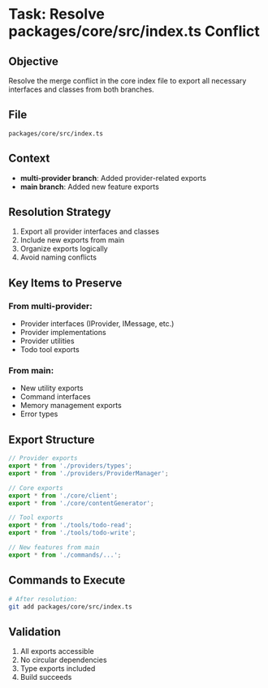# Task: Resolve packages/core/src/index.ts Conflict

## Objective

Resolve the merge conflict in the core index file to export all necessary interfaces and classes from both branches.

## File

`packages/core/src/index.ts`

## Context

- **multi-provider branch**: Added provider-related exports
- **main branch**: Added new feature exports

## Resolution Strategy

1. Export all provider interfaces and classes
2. Include new exports from main
3. Organize exports logically
4. Avoid naming conflicts

## Key Items to Preserve

### From multi-provider:

- Provider interfaces (IProvider, IMessage, etc.)
- Provider implementations
- Provider utilities
- Todo tool exports

### From main:

- New utility exports
- Command interfaces
- Memory management exports
- Error types

## Export Structure

```typescript
// Provider exports
export * from './providers/types';
export * from './providers/ProviderManager';

// Core exports
export * from './core/client';
export * from './core/contentGenerator';

// Tool exports
export * from './tools/todo-read';
export * from './tools/todo-write';

// New features from main
export * from './commands/...';
```

## Commands to Execute

```bash
# After resolution:
git add packages/core/src/index.ts
```

## Validation

1. All exports accessible
2. No circular dependencies
3. Type exports included
4. Build succeeds

